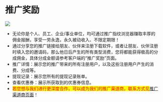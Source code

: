 # 推广奖励

![](<../.gitbook/assets/企业微信截图\_16716888233448 (1).png>)

* 无论你是个人、员工、企业/事业单位，均可通过推广指纹浏览器赚取丰厚的佣金报酬，享受一劳永逸，永久被动收入、不限定期限！
* 通过分享您的推广链接给朋友、伙伴来注册下载软件，或者让朋友、伙伴注册时填入您的邀请码，那么他日后产生的所有类型消费，您将都能获得极高的分成佣金，具体分成金额请参考客户端的“推广奖励”页面。
* 推广详情：展示您的推广带来的所有注册用户，以及这些注册用户产生的消费、分成等。
* 提现记录：展示您所有的提现记录账单。
* 查看优惠券：展示所获取到的优惠券信息。
* <mark style="color:red;">若您想与我们进行更深度合作，可以成为我们的推广渠道商，联系方式见</mark>[推广渠道商页面](http://www.bitbrowser.cn/agent/)！
